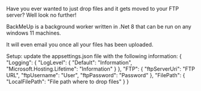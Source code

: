 Have you ever wanted to just drop files and it gets moved to your FTP server?
Well look no further!

BackMeUp is a background worker written in .Net 8 that can be run on any windows 11 machines.

It will even email you once all your files has been uploaded.

Setup:
update the appsettings.json file with the following information:
{
  "Logging": {
    "LogLevel": {
      "Default": "Information",
      "Microsoft.Hosting.Lifetime": "Information"
    }
  },
  "FTP": {
    "ftpServerUri": "FTP URL",
    "ftpUsername": "User",
    "ftpPassword": "Password"
  },
  "FilePath": {
    "LocalFilePath": "File path where to drop files"
  }
}
